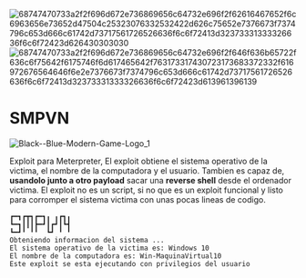 ![68747470733a2f2f696d672e736869656c64732e696f2f62616467652f6c6963656e73652d47504c25323076332532422d626c75652e7376673f7374796c653d666c61742d73717561726526636f6c6f72413d32373331333326636f6c6f72423d626430303030](https://user-images.githubusercontent.com/96842235/171992303-1abbee00-c1a0-404e-a789-d090cefc5a63.svg) ![68747470733a2f2f696d672e736869656c64732e696f2f646f636b65722f636c6f75642f6175746f6d617465642f763173317430723173683372332f616972676564646f6e2e7376673f7374796c653d666c61742d73717561726526636f6c6f72413d32373331333326636f6c6f72423d613961396139](https://user-images.githubusercontent.com/96842235/171992320-23462040-b0c9-41f7-a9f9-69446dc4ec06.svg)

# SMPVN
![Black-_-Blue-Modern-Game-Logo_1_](https://user-images.githubusercontent.com/96842235/212390541-c89f5ab5-40e8-442a-8e48-6f73b2c6a291.png)

Exploit para Meterpreter, El exploit obtiene el sistema operativo de la victima, el nombre de la computadora y el usuario. Tambien es capaz de, **usandolo junto a otro payload** sacar una **reverse shell** desde el ordenador victima. El exploit no es un script, si no que es un exploit funcional y listo para corromper el sistema victima con unas pocas lineas de codigo.
```
┏━┓┏┳┓┏━┓╻ ╻┏┓╻
┗━┓┃┃┃┣━┛┃┏┛┃┗┫
┗━┛╹ ╹╹  ┗┛ ╹ ╹
Obteniendo informacion del sistema ...
El sistema operativo de la victima es: Windows 10
El nombre de la computadora es: Win-MaquinaVirtual10
Este exploit se esta ejecutando con privilegios del usuario
```
